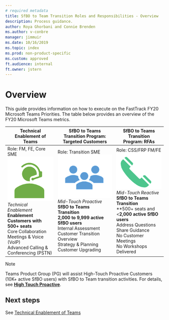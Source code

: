```yaml
---
# required metadata
title: SfBO to Team Transition Roles and Responsibilities - Overview
description: Process guidance.
author: Roya Ghorbani and Connie Brenden
ms.author: v-conbre
manager: jimmuir
ms.date: 10/16/2019
ms.topic: index
ms.prod: non-product-specific
ms.custom: approved
ft.audience: internal
ft.owner: jstern
---
```

# Overview

This guide provides information on how to execute on the FastTrack FY20 Microsoft Teams Priorities. The table below provides an overview of the FY20 Microsoft Teams metrics.

|Technical Enablement of Teams |SfBO to Teams Transition Program: Targeted Customers  |SfBO to Teams Transition<br>Program: RFAs  |
|---------|---------|---------|
|Role: FM, FE, Core SME<br>![enablement.png](media/index/enablement.png)<br>*Technical Enablement*<br>**Enablement<br>Customers with 500+ seats**<br>Core Collaboration<br>Meetings & Voice (VoIP)<br>Advanced Calling & Conferencing (PSTN)         |Role: Transition SME<br> ![mid-touch-proactive.png](media/index/mid-touch-proactive.png)<br>*Mid-Touch Proactive*<br>**SfBO to Teams Transition**<br>**2,000 to 9,999 active SfBO users**<br>Internal Assessment<br>Customer Transition Overview<br>Strategy & Planning<br>Customer Upgrading<br>    |Role: CSS/FRP FM/FE<br>![mid-touch-reactive.png](media/index/mid-touch-reactive.png)<br>*Mid-Touch Reactive*<br>**SfBO to Teams Transition**<br>**500+ seats and <**2,000 active SfBO users**<br>Address Questions<br>Share Guidance<br>No Customer Meetings<br>No Workshops Delivered  |

>[!NOTE]
>Teams Product Group (PG) will assist High-Touch Proactive Customers (10K+ active SfBO users) with SfBO to Team transition activities.  For details, see [**High Touch Proactive**](high-touch-proactive.md).

## Next steps

See [Technical Enablement of Teams](technical-enablement-of-teams.md)
